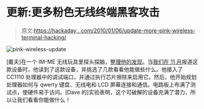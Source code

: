# 更新:更多粉色无线终端黑客攻击

> 原文:[https://hackaday . com/2010/01/06/update-more-pink-wireless-terminal-hacking/](https://hackaday.com/2010/01/06/update-more-pink-wireless-terminal-hacking/)

![](../Images/d389ae1007fee907dd9f02736bce899b.png "pink-wireless-update")

[戴夫]在一个 IM-ME 无线玩具里探头探脑，[整理他的发现](http://daveshacks.blogspot.com/2010/01/im-me-hacking.html)。当[我们在 11 月](http://hackaday.com/2009/11/30/pink-wireless-terminal-of-wonder/)报道这款设备时，他读到了这款设备，并挑选了几款看看他能做些什么。他接入了 CC1110 处理器中的调试端口，并通过执行芯片擦除来启用它。然后，他开始规划处理器如何与 qwerty 键盘、无线电和 LCD 屏幕连接和通信。电路板上布满了测试点，使硬件易于访问。[Dave 的]实验表明，这个可破解的设备充满了潜力，所以让我们看看你能做什么！